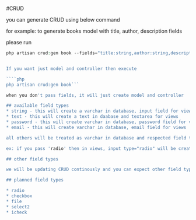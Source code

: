 #CRUD

you can generate CRUD using below command

for example: to generate books model with title, author, description fields

please run

````php
php artisan crud:gen book --fields="title:string,author:string,description:text"```


If you want just model and controller then execute

````php
php artisan crud:gen book```

when you don't pass fields, it will just create model and controller

## available field types
* string - this will create a varchar in database, input field for views
* text - this will create a text in daabase and textarea for views
* password - this will create varchar in database, password field for views
* email - this will create varchar in database, email field for views

all others will be treated as varchar in database and respected field type will be created for views

ex: if you pass 'radio' then in views, input type="radio" will be created

## other field types

we will be updating CRUD continously and you can expect other field types in coming days

## planned field types

* radio
* checkbox
* file
* select2
* icheck

